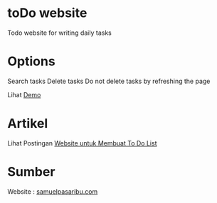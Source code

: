 # toDo website
Todo website for writing daily tasks

# Options
Search tasks
Delete tasks
Do not delete tasks by refreshing the page

Lihat <a href="https://samuelpasaribu.github.io/todo list">Demo</a>

# Artikel
Lihat Postingan <a href="https://www.samuelpasaribu.com/2022/09/membuat-to-do-list-dengan-javascript.html">Website untuk Membuat To Do List</a>

# Sumber
Website : <a href="https://www.samuelpasaribu.com">samuelpasaribu.com</a>

